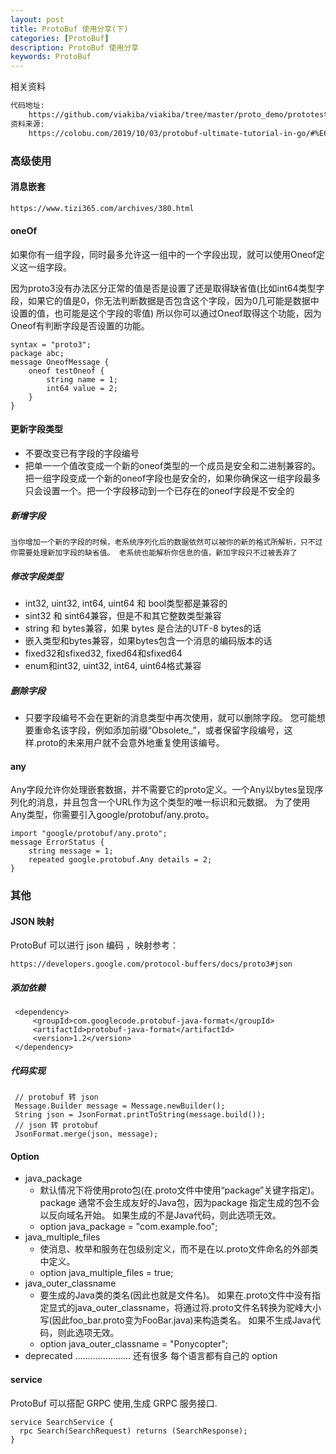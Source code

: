 ```yaml
---
layout: post
title: ProtoBuf 使用分享(下)
categories: [ProtoBuf]
description: ProtoBuf 使用分享
keywords: ProtoBuf
---
```


相关资料

```html
代码地址:
    https://github.com/viakiba/viakiba/tree/master/proto_demo/prototest
资料来源:
    https://colobu.com/2019/10/03/protobuf-ultimate-tutorial-in-go/#%E6%9B%B4%E6%96%B0%E6%B6%88%E6%81%AF%E7%B1%BB%E5%9E%8B
```

### 高级使用
#### 消息嵌套

```html
https://www.tizi365.com/archives/380.html
```

#### oneOf 

如果你有一组字段，同时最多允许这一组中的一个字段出现，就可以使用Oneof定义这一组字段。

因为proto3没有办法区分正常的值是否是设置了还是取得缺省值(比如int64类型字段，如果它的值是0，你无法判断数据是否包含这个字段，因为0几可能是数据中设置的值，也可能是这个字段的零值)
所以你可以通过Oneof取得这个功能，因为Oneof有判断字段是否设置的功能。

    syntax = "proto3";
    package abc;
    message OneofMessage {
        oneof testOneof {
            string name = 1;
            int64 value = 2;
        }
    }

#### 更新字段类型

* 不要改变已有字段的字段编号
* 把单一一个值改变成一个新的oneof类型的一个成员是安全和二进制兼容的。把一组字段变成一个新的oneof字段也是安全的，如果你确保这一组字段最多只会设置一个。把一个字段移动到一个已存在的oneof字段是不安全的


##### 新增字段

    当你增加一个新的字段的时候，老系统序列化后的数据依然可以被你的新的格式所解析，只不过你需要处理新加字段的缺省值。 老系统也能解析你信息的值，新加字段只不过被丢弃了

##### 修改字段类型

* int32, uint32, int64, uint64 和 bool类型都是兼容的
* sint32 和 sint64兼容，但是不和其它整数类型兼容
* string 和 bytes兼容，如果 bytes 是合法的UTF-8 bytes的话
* 嵌入类型和bytes兼容，如果bytes包含一个消息的编码版本的话
* fixed32和sfixed32, fixed64和sfixed64
* enum和int32, uint32, int64, uint64格式兼容
  
##### 删除字段

* 只要字段编号不会在更新的消息类型中再次使用，就可以删除字段。 您可能想要重命名该字段，例如添加前缀“Obsolete_”，或者保留字段编号，这样.proto的未来用户就不会意外地重复使用该编号。

#### any

Any字段允许你处理嵌套数据，并不需要它的proto定义。一个Any以bytes呈现序列化的消息，并且包含一个URL作为这个类型的唯一标识和元数据。
为了使用Any类型，你需要引入google/protobuf/any.proto。

    import "google/protobuf/any.proto";
    message ErrorStatus {
        string message = 1;
        repeated google.protobuf.Any details = 2;
    }


### 其他 

#### JSON 映射

ProtoBuf 可以进行 json 编码 ，映射参考：

    https://developers.google.com/protocol-buffers/docs/proto3#json

##### 添加依赖

     <dependency>
         <groupId>com.googlecode.protobuf-java-format</groupId>
         <artifactId>protobuf-java-format</artifactId>
         <version>1.2</version>
     </dependency>  

##### 代码实现

     // protobuf 转 json
     Message.Builder message = Message.newBuilder();
     String json = JsonFormat.printToString(message.build());
     // json 转 protobuf
     JsonFormat.merge(json, message);

#### Option

* java_package
    - 默认情况下将使用proto包(在.proto文件中使用“package”关键字指定)。 package 通常不会生成友好的Java包，因为package 指定生成的包不会以反向域名开始。 如果生成的不是Java代码，则此选项无效。
    - option java_package = "com.example.foo";
* java_multiple_files 
    - 使消息、枚举和服务在包级别定义，而不是在以.proto文件命名的外部类中定义。
    - option java_multiple_files = true;
* java_outer_classname
    - 要生成的Java类的类名(因此也就是文件名)。 如果在.proto文件中没有指定显式的java_outer_classname，将通过将.proto文件名转换为驼峰大小写(因此foo_bar.proto变为FooBar.java)来构造类名。 如果不生成Java代码，则此选项无效。
    - option java_outer_classname = "Ponycopter";
* deprecated 
...................... 还有很多 每个语言都有自己的 option


#### service

ProtoBuf 可以搭配 GRPC 使用,生成 GRPC 服务接口.

```code
service SearchService {
  rpc Search(SearchRequest) returns (SearchResponse);
}
```